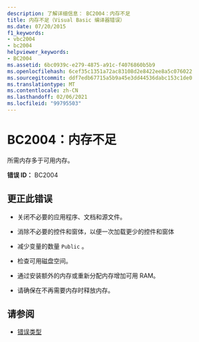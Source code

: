 ```yaml
---
description: 了解详细信息： BC2004：内存不足
title: 内存不足（Visual Basic 编译器错误）
ms.date: 07/20/2015
f1_keywords:
- vbc2004
- bc2004
helpviewer_keywords:
- BC2004
ms.assetid: 6bc0939c-e279-4875-a91c-f4076860b5b9
ms.openlocfilehash: 6cef35c1351a72ac83108d2e8422ee8a5c076022
ms.sourcegitcommit: ddf7edb67715a5b9a45e3dd44536dabc153c1de0
ms.translationtype: MT
ms.contentlocale: zh-CN
ms.lasthandoff: 02/06/2021
ms.locfileid: "99795503"
---
```

# <a name="bc2004-out-of-memory"></a>BC2004：内存不足

所需内存多于可用内存。

 **错误 ID：** BC2004

## <a name="to-correct-this-error"></a>更正此错误

- 关闭不必要的应用程序、文档和源文件。

- 消除不必要的控件和窗体，以便一次加载更少的控件和窗体

- 减少变量的数量 `Public` 。

- 检查可用磁盘空间。

- 通过安装额外的内存或重新分配内存增加可用 RAM。

- 请确保在不再需要内存时释放内存。

## <a name="see-also"></a>请参阅

- [错误类型](../../programming-guide/language-features/error-types.md)
